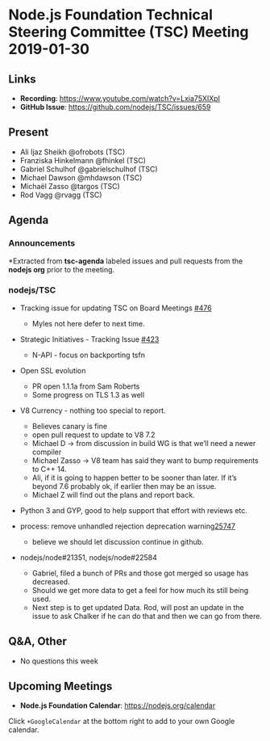 # Node.js Foundation Technical Steering Committee (TSC) Meeting 2019-01-30

## Links

* **Recording**:  https://www.youtube.com/watch?v=Lxia75XIXpI
* **GitHub Issue**: https://github.com/nodejs/TSC/issues/659

## Present
* Ali Ijaz Sheikh @ofrobots (TSC)
* Franziska Hinkelmann @fhinkel (TSC)
* Gabriel Schulhof @gabrielschulhof (TSC)
* Michael Dawson @mhdawson (TSC)
* Michaël Zasso @targos (TSC)
* Rod Vagg @rvagg (TSC)

## Agenda

### Announcements

*Extracted from **tsc-agenda** labeled issues and pull requests from the **nodejs org** prior to the meeting.

### nodejs/TSC

* Tracking issue for updating TSC on Board Meetings [#476](https://github.com/nodejs/TSC/issues/476)
  * Myles not here defer to next time.
* Strategic Initiatives - Tracking Issue [#423](https://github.com/nodejs/TSC/issues/423)
  * N-API - focus on backporting tsfn
* Open SSL evolution
  * PR open 1.1.1a from Sam Roberts
  * Some progress on TLS 1.3 as well
* V8 Currency - nothing too special to report.
  * Believes canary is fine
  * open pull request to update to V8 7.2
  * Michael D -> from discussion in build WG is that we’ll need a newer compiler
  * Michael Zasso -> V8 team has said they want to bump requirements to
    C++ 14.
  * Ali, if it is going to happen better to be sooner than later. If it’s beyond 7.6
    probably ok, if earlier then may be an issue.
  * Michael Z will find out the plans and report back.
* Python 3 and GYP, good to help support that effort with reviews etc.

* process: remove unhandled rejection deprecation warning[25747](https://github.com/nodejs/node/pull/25747)
  * believe we should let discussion continue in github.

* nodejs/node#21351,  nodejs/node#22584
  * Gabriel, filed a bunch of PRs and those got merged so usage has
    decreased.
  * Should we get more data to get a feel for how much its still being
    used.
  * Next step is to get updated Data. Rod, will post an update in the
    issue to ask Chalker if he can do that and then we can go
    from there.

## Q&A, Other

* No questions this week

## Upcoming Meetings

* **Node.js Foundation Calendar**: https://nodejs.org/calendar

Click `+GoogleCalendar` at the bottom right to add to your own Google calendar.
